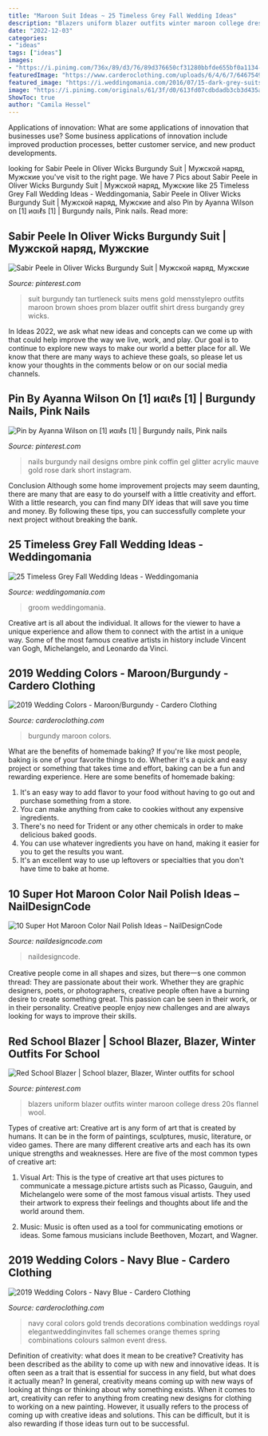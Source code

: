 ```yaml
---
title: "Maroon Suit Ideas ~ 25 Timeless Grey Fall Wedding Ideas"
description: "Blazers uniform blazer outfits winter maroon college dress 20s flannel wool"
date: "2022-12-03"
categories:
- "ideas"
tags: ["ideas"]
images:
- "https://i.pinimg.com/736x/89/d3/76/89d376650cf31280bbfde655bf0a1134--tan-suit-men-mens-burgundy-suit.jpg"
featuredImage: "https://www.carderoclothing.com/uploads/6/4/6/7/64675495/burgundy-full_1_orig.png"
featured_image: "https://i.weddingomania.com/2016/07/15-dark-grey-suits-for-the-groom-and-his-groomsmen.jpg"
image: "https://i.pinimg.com/originals/61/3f/d0/613fd07cdbdadb3cb3d435a265bb9eff.jpg"
ShowToc: true
author: "Camila Hessel"
---
```



Applications of innovation: What are some applications of innovation that businesses use?
Some business applications of innovation include improved production processes, better customer service, and new product developments.

	

		
looking for Sabir Peele in Oliver Wicks Burgundy Suit | Мужской наряд, Мужские you've visit to the right page. We have 7 Pics about Sabir Peele in Oliver Wicks Burgundy Suit | Мужской наряд, Мужские like 25 Timeless Grey Fall Wedding Ideas - Weddingomania, Sabir Peele in Oliver Wicks Burgundy Suit | Мужской наряд, Мужские and also Pin by Ayanna Wilson on [1] иαιℓѕ [1] | Burgundy nails, Pink nails. Read more:
		
    
## Sabir Peele In Oliver Wicks Burgundy Suit | Мужской наряд, Мужские

<img loading=lazy src="https://i.pinimg.com/736x/89/d3/76/89d376650cf31280bbfde655bf0a1134--tan-suit-men-mens-burgundy-suit.jpg" onerror="this.onerror=null;this.src='https://tse4.mm.bing.net/th?id=OIP.clDmKb3jKSrRzA4z4m3GXwHaLH&amp;pid=15.1';" alt="Sabir Peele in Oliver Wicks Burgundy Suit | Мужской наряд, Мужские">

_Source: pinterest.com_

>suit burgundy tan turtleneck suits mens gold mensstylepro outfits maroon brown shoes prom blazer outfit shirt dress burgandy grey wicks. 

	

In Ideas 2022, we ask what new ideas and concepts can we come up with that could help improve the way we live, work, and play. Our goal is to continue to explore new ways to make our world a better place for all. We know that there are many ways to achieve these goals, so please let us know your thoughts in the comments below or on our social media channels.

    
## Pin By Ayanna Wilson On [1] иαιℓѕ [1] | Burgundy Nails, Pink Nails

<img loading=lazy src="https://i.pinimg.com/originals/61/3f/d0/613fd07cdbdadb3cb3d435a265bb9eff.jpg" onerror="this.onerror=null;this.src='https://tse1.mm.bing.net/th?id=OIP.yVtSDDlWY4_pLd2IP0fH7gHaHa&amp;pid=15.1';" alt="Pin by Ayanna Wilson on [1] иαιℓѕ [1] | Burgundy nails, Pink nails">

_Source: pinterest.com_

>nails burgundy nail designs ombre pink coffin gel glitter acrylic mauve gold rose dark short instagram. 

	

Conclusion
Although some home improvement projects may seem daunting, there are many that are easy to do yourself with a little creativity and effort. With a little research, you can find many DIY ideas that will save you time and money. By following these tips, you can successfully complete your next project without breaking the bank.

    
## 25 Timeless Grey Fall Wedding Ideas - Weddingomania

<img loading=lazy src="https://i.weddingomania.com/2016/07/15-dark-grey-suits-for-the-groom-and-his-groomsmen.jpg" onerror="this.onerror=null;this.src='https://tse4.mm.bing.net/th?id=OIP.W2OiWeqTdwZRTvV8RimzhgHaJ3&amp;pid=15.1';" alt="25 Timeless Grey Fall Wedding Ideas - Weddingomania">

_Source: weddingomania.com_

>groom weddingomania. 

	

Creative art is all about the individual. It allows for the viewer to have a unique experience and allow them to connect with the artist in a unique way. Some of the most famous creative artists in history include Vincent van Gogh, Michelangelo, and Leonardo da Vinci.

    
## 2019 Wedding Colors - Maroon/Burgundy - Cardero Clothing

<img loading=lazy src="https://www.carderoclothing.com/uploads/6/4/6/7/64675495/burgundy-full_1_orig.png" onerror="this.onerror=null;this.src='https://tse3.mm.bing.net/th?id=OIP.lWL0aM6UaMZeNg5ctYnRfgHaE7&amp;pid=15.1';" alt="2019 Wedding Colors - Maroon/Burgundy - Cardero Clothing">

_Source: carderoclothing.com_

>burgundy maroon colors. 

	

What are the benefits of homemade baking?
If you're like most people, baking is one of your favorite things to do. Whether it's a quick and easy project or something that takes time and effort, baking can be a fun and rewarding experience. Here are some benefits of homemade baking: 
1) It's an easy way to add flavor to your food without having to go out and purchase something from a store. 
2) You can make anything from cake to cookies without any expensive ingredients. 
3) There's no need for Trident or any other chemicals in order to make delicious baked goods. 
4) You can use whatever ingredients you have on hand, making it easier for you to get the results you want. 
5) It's an excellent way to use up leftovers or specialties that you don't have time to bake at home.

    
## 10 Super Hot Maroon Color Nail Polish Ideas – NailDesignCode

<img loading=lazy src="https://naildesigncode.com/wp-content/uploads/2017/09/9-2.jpg" onerror="this.onerror=null;this.src='https://tse3.mm.bing.net/th?id=OIP.BzzxQ4BChh7x42cO4obHXAHaIv&amp;pid=15.1';" alt="10 Super Hot Maroon Color Nail Polish Ideas – NailDesignCode">

_Source: naildesigncode.com_

>naildesigncode. 

	

Creative people come in all shapes and sizes, but there一s one common thread: They are passionate about their work. Whether they are graphic designers, poets, or photographers, creative people often have a burning desire to create something great. This passion can be seen in their work, or in their personality. Creative people enjoy new challenges and are always looking for ways to improve their skills.

    
## Red School Blazer | School Blazer, Blazer, Winter Outfits For School

<img loading=lazy src="https://i.pinimg.com/736x/50/ec/16/50ec16c0b3efb8cd8f9e69a6dc73241d.jpg" onerror="this.onerror=null;this.src='https://tse4.mm.bing.net/th?id=OIP._dYfvu9HPaMP_ZamduNTjAHaLI&amp;pid=15.1';" alt="Red School Blazer | School blazer, Blazer, Winter outfits for school">

_Source: pinterest.com_

>blazers uniform blazer outfits winter maroon college dress 20s flannel wool. 

	

Types of creative art:
Creative art is any form of art that is created by humans. It can be in the form of paintings, sculptures, music, literature, or video games. There are many different creative arts and each has its own unique strengths and weaknesses. Here are five of the most common types of creative art:
1. Visual Art: This is the type of creative art that uses pictures to communicate a message.picture artists such as Picasso, Gauguin, and Michelangelo were some of the most famous visual artists. They used their artwork to express their feelings and thoughts about life and the world around them.

2. Music: Music is often used as a tool for communicating emotions or ideas. Some famous musicians include Beethoven, Mozart, and Wagner.

    
## 2019 Wedding Colors - Navy Blue - Cardero Clothing

<img loading=lazy src="https://www.carderoclothing.com/uploads/6/4/6/7/64675495/cc24e913782913570881f69ebd360c80.jpg" onerror="this.onerror=null;this.src='https://tse1.mm.bing.net/th?id=OIP.UVhfZaGrZTB7x3fx7aPYEAAAAA&amp;pid=15.1';" alt="2019 Wedding Colors - Navy Blue - Cardero Clothing">

_Source: carderoclothing.com_

>navy coral colors gold trends decorations combination weddings royal elegantweddinginvites fall schemes orange themes spring combinations colours salmon event dress. 

	

Definition of creativity: what does it mean to be creative?
Creativity has been described as the ability to come up with new and innovative ideas. It is often seen as a trait that is essential for success in any field, but what does it actually mean? In general, creativity means coming up with new ways of looking at things or thinking about why something exists. When it comes to art, creativity can refer to anything from creating new designs for clothing to working on a new painting. However, it usually refers to the process of coming up with creative ideas and solutions. This can be difficult, but it is also rewarding if those ideas turn out to be successful.


